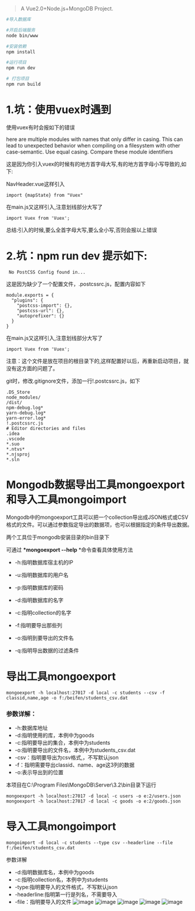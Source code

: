 
> A Vue2.0+Node.js+MongoDB Project.

``` bash
#导入数据库

#开启后端服务
node bin/www

#安装依赖
npm install

#运行项目
npm run dev

# 打包项目
npm run build

```


# 1.坑：使用vuex时遇到

使用vuex有时会报如下的错误

here are multiple modules with names that only differ in casing.
This can lead to unexpected behavior when compiling on a filesystem with other case-semantic.
Use equal casing. Compare these module identifiers



这是因为你引入vuex的时候有的地方首字母大写,有的地方首字母小写导致的,如下:

NavHeader.vue这样引入

```
import {mapState} from "Vuex"
```

在main.js又这样引入,注意划线部分大写了

```
import Vuex from 'Vuex';
```

总结:引入的时候,要么全首字母大写,要么全小写,否则会报以上错误

# 2.坑：npm run dev 提示如下:

```
 No PostCSS Config found in...
```

这是因为缺少了一个配置文件，.postcssrc.js，配置内容如下

```
module.exports = {
  "plugins": {
    "postcss-import": {},
    "postcss-url": {},
    "autoprefixer": {}
  }
}
```

在main.js又这样引入,注意划线部分大写了

```
import Vuex from 'Vuex';
```

注意：这个文件是放在项目的根目录下的,这样配置好以后，再重新启动项目，就没有这方面的问题了。

git时，修改.gitignore文件，添加一行!.postcssrc.js，如下

```
.DS_Store
node_modules/
/dist/
npm-debug.log*
yarn-debug.log*
yarn-error.log*
!.postcssrc.js
# Editor directories and files
.idea
.vscode
*.suo
*.ntvs*
*.njsproj
*.sln
```

# Mongodb数据导出工具mongoexport和导入工具mongoimport

Mongodb中的mongoexport工具可以把一个collection导出成JSON格式或CSV格式的文件。可以通过参数指定导出的数据项，也可以根据指定的条件导出数据。

两个工具位于mongodb安装目录的bin目录下

可通过 **\*mongoexport --help** *命令查看具体使用方法



- -h:指明数据库宿主机的IP

- -u:指明数据库的用户名

- -p:指明数据库的密码

- -d:指明数据库的名字

- -c:指明collection的名字

- -f:指明要导出那些列

- -o:指明到要导出的文件名

- -q:指明导出数据的过滤条件



# 导出工具mongoexport

```
mongoexport -h localhost:27017 -d local -c students --csv -f classid,name,age -o f:/beifen/students_csv.dat 
```

### 参数详解：

- -h:数据库地址
- -d:指明使用的库，本例中为goods
- -c:指明要导出的集合，本例中为students
- -o:指明要导出的文件名，本例中为students_csv.dat
- -csv：指明要导出为csv格式,，不写默认json
- -f：指明需要导出classid、name、age这3列的数据
- -o:表示导出到的位置

本项目在C:\Program Files\MongoDB\Server\3.2\bin目录下运行

```
mongoexport -h localhost:27017 -d local -c users -o e:2/users.json
mongoexport -h localhost:27017 -d local -c goods -o e:2/goods.json
```

# 导入工具mongoimport

```
mongoimport -d local -c students --type csv --headerline --file f:/beifen/students_csv.dat   
```

参数详解

- -d:指明数据库名，本例中为goods
- -c:指明collection名，本例中为students
- -type:指明要导入的文件格式，不写默认json
- -headerline:指明第一行是列名，不需要导入
- -file：指明要导入的文件
![image](https://github.com/xccjh/commerce-project/blob/master/static/localhost_8081_1.png)
![image](https://github.com/xccjh/commerce-project/blob/master/static/localhost_8081_%202.png)
![image](https://github.com/xccjh/commerce-project/blob/master/static/localhost_8081_%203.png)
![image](https://github.com/xccjh/commerce-project/blob/master/static/localhost_8081_%204.png)
![image](https://github.com/xccjh/commerce-project/blob/master/static/localhost_8081_%205.png)
